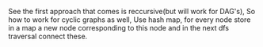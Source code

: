 See the first approach that comes is  reccursive(but will work for DAG's),
So how to work for cyclic graphs as well, Use hash map, for every node store in a map a new node corresponding to this node and in the next dfs traversal connect these.